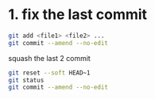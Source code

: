 

# 1. fix the last commit

```sh
git add <file1> <file2> ...  
git commit --amend --no-edit
```

squash the last 2 commit
```sh
git reset --soft HEAD~1
git status
git commit --amend --no-edit
```